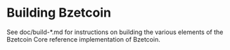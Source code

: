 Building Bzetcoin
================

See doc/build-*.md for instructions on building the various
elements of the Bzetcoin Core reference implementation of Bzetcoin.
